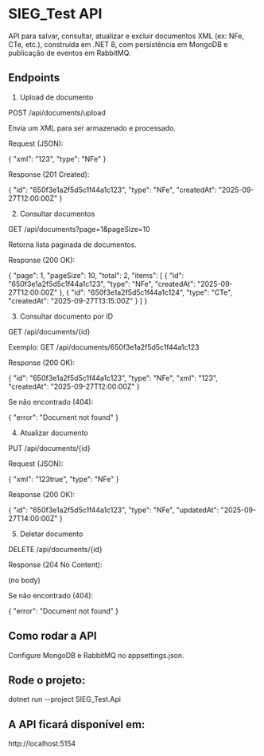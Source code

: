 # SIEG_Test API

API para salvar, consultar, atualizar e excluir documentos XML (ex: NFe, CTe, etc.), construída em .NET 8, com persistência em MongoDB e publicação de eventos em RabbitMQ.

## Endpoints

1. Upload de documento

POST /api/documents/upload

Envia um XML para ser armazenado e processado.

Request (JSON):

{
  "xml": "<NFe><Id>123</Id></NFe>",
  "type": "NFe"
}


Response (201 Created):

{
  "id": "650f3e1a2f5d5c1f44a1c123",
  "type": "NFe",
  "createdAt": "2025-09-27T12:00:00Z"
}

2. Consultar documentos

GET /api/documents?page=1&pageSize=10

Retorna lista paginada de documentos.

Response (200 OK):

{
  "page": 1,
  "pageSize": 10,
  "total": 2,
  "items": [
    {
      "id": "650f3e1a2f5d5c1f44a1c123",
      "type": "NFe",
      "createdAt": "2025-09-27T12:00:00Z"
    },
    {
      "id": "650f3e1a2f5d5c1f44a1c124",
      "type": "CTe",
      "createdAt": "2025-09-27T13:15:00Z"
    }
  ]
}

3. Consultar documento por ID

GET /api/documents/{id}

Exemplo:
GET /api/documents/650f3e1a2f5d5c1f44a1c123

Response (200 OK):

{
  "id": "650f3e1a2f5d5c1f44a1c123",
  "type": "NFe",
  "xml": "<NFe><Id>123</Id></NFe>",
  "createdAt": "2025-09-27T12:00:00Z"
}


Se não encontrado (404):

{
  "error": "Document not found"
}

4. Atualizar documento

PUT /api/documents/{id}

Request (JSON):

{
  "xml": "<NFe><Id>123</Id><Updated>true</Updated></NFe>",
  "type": "NFe"
}


Response (200 OK):

{
  "id": "650f3e1a2f5d5c1f44a1c123",
  "type": "NFe",
  "updatedAt": "2025-09-27T14:00:00Z"
}

5. Deletar documento

DELETE /api/documents/{id}

Response (204 No Content):

(no body)


Se não encontrado (404):

{
  "error": "Document not found"
}

## Como rodar a API

Configure MongoDB e RabbitMQ no appsettings.json.

## Rode o projeto:

dotnet run --project SIEG_Test.Api


## A API ficará disponível em:

http://localhost:5154